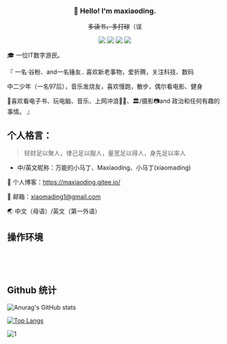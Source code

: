 

 <h3 align="center" dir="auto"><g-emoji class="g-emoji" alias="wave" fallback-src="https://github.githubassets.com/images/icons/emoji/unicode/1f44b.png">👋</g-emoji> Hello! <span title="I'm not Sonic! I just love Sonic, you know?">I'm maxiaoding.</span></h3>
<p align="center" dir="auto"><del>多读书，多打球</del>（误</p>
<p align="center" dir="auto">
  <a href="/" rel="nofollow"><img src="https://camo.githubusercontent.com/2c0ca7b4ff4db1947f20a3c0e52394fd77843f4fc0587ce76f03ec94c1a71f33/68747470733a2f2f696d672e736869656c64732e696f2f62616467652f426c6f672d3030373341413f6c6f676f3d576f72645072657373267374796c653d666c61742d737175617265" data-canonical-src="https://img.shields.io/badge/Blog-0073AA?logo=WordPress&amp;style=flat-square" style="max-width: 100%;"></a> 
  <a href="/" rel="nofollow"><img src="https://camo.githubusercontent.com/59a8a794663828ea11fc0b27dcb5c87712c4a2a7a7feeaaad131b117d2ccbd24/68747470733a2f2f696d672e736869656c64732e696f2f62616467652f64796e616d69632f6a736f6e3f7374796c653d666c61742d737175617265266c6f676f3d62696c6962696c69266c6162656c3d42696c6962696c692671756572793d646174612e666f6c6c6f7765722675726c3d68747470732533412532462532466170692e62696c6962696c692e636f6d2532467825324672656c6174696f6e25324673746174253346766d6964253344313936383333332532366a736f6e702533446a736f6e70" data-canonical-src="https://img.shields.io/badge/dynamic/json?style=flat-square&amp;logo=bilibili&amp;label=Bilibili&amp;query=data.follower&amp;url=https%3A%2F%2Fapi.bilibili.com%2Fx%2Frelation%2Fstat%3Fvmid%3D1968333%26jsonp%3Djsonp" style="max-width: 100%;"></a> 
  <a href="/" rel="nofollow"><img src="https://camo.githubusercontent.com/9216001f93ed98e43dd138f8f769cafff4c8e5356ff6345268294ac86e931d40/68747470733a2f2f696d672e736869656c64732e696f2f62616467652f537465616d2d3233323336313f6c6f676f3d537465616d267374796c653d666c61742d737175617265" data-canonical-src="https://img.shields.io/badge/Steam-232361?logo=Steam&amp;style=flat-square" style="max-width: 100%;"></a> 
  <a href="/" rel="nofollow"><img src="https://camo.githubusercontent.com/8c43dc5d2e19c552bfa7eef748b51571f292199e932cb8523f3c0d70bc3bd553/68747470733a2f2f696d672e736869656c64732e696f2f62616467652f50697869762d6666666666663f6c6f676f3d5069786976267374796c653d666c61742d737175617265" data-canonical-src="https://img.shields.io/badge/Pixiv-ffffff?logo=Pixiv&amp;style=flat-square" style="max-width: 100%;"></a>
</p>


🎓 一位IT数字游民。




『
一名·谷粉、and一名锤友..
喜欢新老事物，爱折腾，关注科技、数码

中二少年（一名97后），音乐发烧友，喜欢慢跑，散步，偶尔看电影、健身

🌊喜欢看电子书、玩电脑、音乐、上网冲浪🏄🏿、🏛️/摄影📷and 政治和任何有趣的事情。
』

## 个人格言：
> 轻财足以聚人，律己足以服人，量宽足以得人，身先足以率人
> 
- 中/英文昵称：万能的小马丁、Maxiaoding、小马丁(xiaomading)

🤩 个人博客：https://maxiaoding.gitee.io/

📮 邮箱：xiaomading1@gmail.com

🌏 中文（母语）/英文（第一外语）

## 操作环境

<p dir="auto"><a href="https://www.microsoft.com/windows/get-windows-10" rel="nofollow"><img src="https://camo.githubusercontent.com/d29d8e26f3dd9be1b57126415a3b49976011b7a419053704d527b10ecf79a5ed/68747470733a2f2f696d672e736869656c64732e696f2f62616467652f57696e646f77732d31302d3333414144443f7374796c653d666c61742d737175617265266c6f676f3d77696e646f7773266c6f676f436f6c6f723d366366" alt="" data-canonical-src="https://img.shields.io/badge/Windows-10-33AADD?style=flat-square&amp;logo=windows&amp;logoColor=6cf" style="max-width: 100%;"></a>
<a href="https://code.visualstudio.com/" rel="nofollow"><img src="https://camo.githubusercontent.com/26d274d99d3c00cb462c4561a6d05f897ee7e07f89a06b2431637efbcbc74162/68747470733a2f2f696d672e736869656c64732e696f2f62616467652f4944452d56697375616c25323053747564696f253230436f64652d3333414144443f7374796c653d666c61742d737175617265266c6f676f3d76697375616c2d73747564696f2d636f6465266c6f676f436f6c6f723d366366" alt="" data-canonical-src="https://img.shields.io/badge/IDE-Visual%20Studio%20Code-33AADD?style=flat-square&amp;logo=visual-studio-code&amp;logoColor=6cf" style="max-width: 100%;"></a></p>
<p dir="auto"><a href="https://www.mi.com/" rel="nofollow"><img src="https://camo.githubusercontent.com/fdefc75eb78cdb5d264bcbe3c00b82fac3b3ca0785cef1b6bdf4be20c1738587/68747470733a2f2f696d672e736869656c64732e696f2f62616467652f4d694d61782d332d626c61636b3f7374796c653d666c61742d737175617265266c6f676f3d616e64726f6964266c6f676f436f6c6f723d676f6c64656e" alt="" data-canonical-src="https://img.shields.io/badge/MiMax-3-black?style=flat-square&amp;logo=android&amp;logoColor=golden" style="max-width: 100%;"></a>
<a href="https://www.apple.com/" rel="nofollow"><img src="https://camo.githubusercontent.com/a6af881f71ecf1cc4cfbcc9f9764f891f73edbe4dcfbb9167ceb3790470c5164/68747470733a2f2f696d672e736869656c64732e696f2f62616467652f6950686f6e652d53452d6c69676874677265793f7374796c653d666c61742d737175617265266c6f676f3d6170706c65266c6f676f436f6c6f723d676f6c64656e" alt="" data-canonical-src="https://img.shields.io/badge/iPhone-SE-lightgrey?style=flat-square&amp;logo=apple&amp;logoColor=golden" style="max-width: 100%;"></a>
<a href="https://lineageos.org" rel="nofollow"><img src="https://camo.githubusercontent.com/4beabe8522529d72bee6aa37b9f26e7ee03aa7f36ec7eb18b8f0977776a479d0/68747470733a2f2f696d672e736869656c64732e696f2f62616467652f4c696e656167654f532d31382e312d3136374338303f7374796c653d666c61742d737175617265266c6f676f3d6c696e656167656f73266c6f676f436f6c6f723d7768697465" alt="" data-canonical-src="https://img.shields.io/badge/LineageOS-18.1-167C80?style=flat-square&amp;logo=lineageos&amp;logoColor=white" style="max-width: 100%;"></a>
<a href="https://www.apple.com/" rel="nofollow"><img src="https://camo.githubusercontent.com/2c4d8cc84d1c25ce9f89e5763f13d7a8b340f6e225d15701df6e74010b24ec7b/68747470733a2f2f696d672e736869656c64732e696f2f62616467652f694f532d31352d3030303030303f7374796c653d666c61742d737175617265266c6f676f3d696f73266c6f676f436f6c6f723d7768697465" alt="" data-canonical-src="https://img.shields.io/badge/iOS-15-000000?style=flat-square&amp;logo=ios&amp;logoColor=white" style="max-width: 100%;"></a></p>

   

## Github 统计
![Anurag's GitHub stats](https://github-readme-stats.vercel.app/api?username=maxiaoding&show_icons=true&theme=radical)

[![Top Langs](https://github-readme-stats.vercel.app/api/top-langs/?username=maxiaodinga&layout=compact&theme=radical)](https://github.com/anuraghazra/github-readme-stats)




![1](https://user-images.githubusercontent.com/32575151/141263431-61e68fe9-0ce9-4d78-a347-179c60356eb4.jpg)



